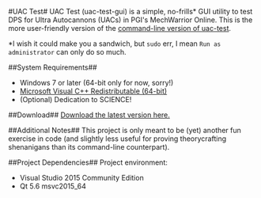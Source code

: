 #UAC Test#
UAC Test (uac-test-gui) is a simple, no-frills* GUI utility to test DPS for Ultra Autocannons (UACs) in PGI's MechWarrior Online. This is the more user-friendly version of the [command-line version of uac-test](https://github.com/mat3049/uac-test).

*I wish it could make you a sandwich, but `sudo` err, I mean `Run as administrator` can only do so much.

##System Requirements##
* Windows 7 or later (64-bit only for now, sorry!)
* [Microsoft Visual C++ Redistributable (64-bit)](https://www.microsoft.com/en-us/download/details.aspx?id=48145)
* (Optional) Dedication to SCIENCE!

##Download##
[Download the latest version here.](https://github.com/mat3049/uac-test-gui/releases)

##Additional Notes##
This project is only meant to be (yet) another fun exercise in code (and slightly less useful for proving theorycrafting shenanigans than its command-line counterpart).

##Project Dependencies##
Project environment:
* Visual Studio 2015 Community Edition
* Qt 5.6 msvc2015_64
